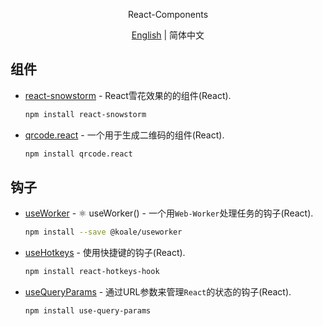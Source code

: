 <p align='center'>
React-Components
</p>

<p align='center'>
<a href='./README.md'>English</a> | 简体中文
</p>

## 组件
- [react-snowstorm](https://github.com/burakcan/react-snowstorm) - React雪花效果的的组件(React).
  ```bash 
  npm install react-snowstorm
  ```
- [qrcode.react](https://github.com/zpao/qrcode.react) - 一个用于生成二维码的组件(React).
  ```bash
  npm install qrcode.react

## 钩子
- [useWorker](https://github.com/alewin/useWorker) - ⚛️ useWorker() - 一个用`Web-Worker`处理任务的钩子(React).
  ```bash 
  npm install --save @koale/useworker
  ```
- [useHotkeys](https://github.com/JohannesKlauss/react-hotkeys-hook) - 使用快捷键的钩子(React).
  ```bash 
  npm install react-hotkeys-hook
  ```
- [useQueryParams](https://github.com/pbeshai/use-query-params) -  通过URL参数来管理`React`的状态的钩子(React).
  ```bash 
  npm install use-query-params
  ```